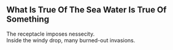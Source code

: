 What Is True Of The Sea Water Is True Of Something
--------------------------------------------------
The receptacle imposes nessecity.  
Inside the windy drop, many burned-out invasions.  
